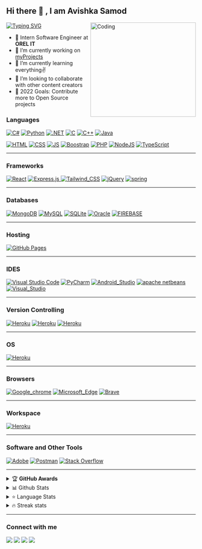 ## Hi there 🙌 , I am Avishka Samod

[![Typing SVG](https://readme-typing-svg.herokuapp.com/?lines=Full-Stack+Web+Developer;Software+Engineer;Mobile-Application+Developer)](https://git.io/typing-svg)
<img align="right" alt="Coding" src="https://cdn.dribbble.com/users/1162077/screenshots/3848914/programmer.gif"  width="280" height="250" />

- 🏢 Intern Software Engineer at **OREL IT**
- 🔭 I’m currently working on [myProjects](https://github.com/A-Samod)
- 🌱 I’m currently learning everything✌️
- 👯 I’m looking to collaborate with other content creators
- 🥅 2022 Goals: Contribute more to Open Source projects
<!-- - ⚡ Fun fact: I love to play games -->

### Languages

<a href="#"><img alt="C#" src="https://img.shields.io/badge/C%23-239120?logo=c-sharp&logoColor=white" ></a>
<a href="#"><img alt="Python" src="https://img.shields.io/badge/Python-3776AB?logo=python&logoColor=white"></a>
<a href="#"><img alt=".NET" src="https://img.shields.io/badge/.NET-5C2D91?logo=.net&logoColor=white" ></a>
<a href="#"><img alt="C" src="https://img.shields.io/badge/C-00599C?logo=c&logoColor=white" ></a>
<a href="#"><img alt="C++" src="https://img.shields.io/badge/C%2B%2B-00599C?logo=c%2B%2B&logoColor=white" ></a>
<a href="#"><img alt="Java" src="https://img.shields.io/badge/Java-ED8B00?logo=java&logoColor=white" ></a>

<a href="#"><img alt="HTML" src="https://img.shields.io/badge/HTML%20-%23E34F26.svg?logo=html5&logoColor=white" ></a>
<a href="#"><img alt="CSS" src="https://img.shields.io/badge/CSS%20-%231572B6.svg?logo=css3&logoColor=white" ></a>
<a href="#"><img alt="JS" src="https://img.shields.io/badge/JavaScript%20-%23F7DF1E.svg?logo=javascript&logoColor=black" ></a>
<a href="#"><img alt="Boostrap" src="https://img.shields.io/badge/-Bootstrap-563D7C?&logo=bootstrap" ></a>
<a href="#"><img alt="PHP" src="https://img.shields.io/badge/PHP-%23777BB4.svg?logo=php&logoColor=white"></a>
<a href="#"><img alt="NodeJS" src="https://img.shields.io/badge/Node.js%20-%2343853D.svg?logo=node-dot-js&logoColor=white" ></a>
<a href="#"><img alt="TypeScript" src="https://img.shields.io/badge/TypeScript%20-%23007ACC.svg?logo=typescript&logoColor=white" ></a>

---

### Frameworks

<a href="#"><img alt="React" src="https://img.shields.io/badge/React-20232A?&logo=react&logoColor=61DAFB" ></a>
<a href="#"><img alt="Express.js" src="https://img.shields.io/badge/Express.js%20-%23404d59.svg?logo=express&logoColor=white"> </a>
<a href="#"><img alt="Tailwind_CSS" src="https://img.shields.io/badge/Tailwind_CSS-38B2AC?&logo=tailwind-css&logoColor=white" ></a>
<a href="#"><img alt="jQuery" src="https://img.shields.io/badge/jQuery-0769AD?&logo=jquery&logoColor=white" ></a>
<a href="#"><img alt="spring" src="https://img.shields.io/badge/Spring-6DB33F?logo=spring&logoColor=white" ></a>

---

### Databases

<a href="#"><img alt="MongoDB" src ="https://img.shields.io/badge/MongoDB-%234ea94b.svg?logo=mongodb&logoColor=white"></a>
<a href="#"><img alt="MySQL" src="https://img.shields.io/badge/MySQL-%2300f.svg?logo=mysql&logoColor=white"></a>
<a href="#"><img alt="SQLite" src="https://img.shields.io/badge/SQLite-07405E?&logo=sqlite&logoColor=white" ></a>
<a href="#"><img alt="Oracle" src="https://img.shields.io/badge/Oracle-F80000?&logo=Oracle&logoColor=white" ></a>
<a href="#"><img alt="FIREBASE" src="https://img.shields.io/badge/Firebase-007ACC?&logo=firebase" ></a>

---

### Hosting

<!-- a href="#"><img alt="Stack Overflow" src="https://img.shields.io/badge/Amazon_AWS-232F3E?&logo=amazon-aws&logoColor=white"></!-->

<a href="#"><img alt="GitHub Pages" src="https://img.shields.io/badge/GitHub%20Pages-%23327FC7.svg?logo=github&logoColor=white" ></a>

---

### IDES

<a href="#"><img alt="Visual Studio Code" src="https://img.shields.io/badge/Visual%20Studio%20Code-0078d7.svg?logo=visual-studio-code&logoColor=white"></a>
<a href="#"><img alt="PyCharm" src="https://img.shields.io/badge/PyCharm-000000.svg?&logo=PyCharm&logoColor=white"></a>
<a href="#"><img alt="Android_Studio" src="https://img.shields.io/badge/Android_Studio-3DDC84?&logo=android-studio&logoColor=white"></a>
<a href="#"><img alt="apache netbeans" src="https://img.shields.io/badge/apache%20netbeans-1B6AC6?&logo=apache%20netbeans%20IDE&logoColor=white"></a>
<a href="#"><img alt="Visual_Studio" src="https://img.shields.io/badge/Visual_Studio-5C2D91?&logo=visual%20studio&logoColor=white"></a>

---

### Version Controlling

<a href="#"><img alt="Heroku" src="https://img.shields.io/badge/-Git-black?&logo=git" ></a>
<a href="#"><img alt="Heroku" src="https://img.shields.io/badge/-GitHub-181717?style=flat-square&logo=github" ></a>
<a href="#"><img alt="Heroku" src="https://img.shields.io/badge/GitLab-330F63?&logo=gitlab&logoColor=white" ></a>

---

### OS

<a href="#"><img alt="Heroku" src="https://img.shields.io/badge/Windows-0078D6?&logo=windows&logoColor=white" ></a>

---

### Browsers

<a href="#"><img alt="Google_chrome" src="https://img.shields.io/badge/Google_chrome-4285F4?&logo=Google-chrome&logoColor=white" ></a>
<a href="#"><img alt="Microsoft_Edge" src="https://img.shields.io/badge/Microsoft_Edge-0078D7?&logo=Microsoft-edge&logoColor=whit" ></a>
<a href="#"><img alt="Brave" src="https://img.shields.io/badge/Brave-FF1B2D?&logo=Brave&logoColor=white" ></a>

---

### Workspace

<a href="#"><img alt="Heroku" src="https://img.shields.io/badge/Intel-Core_i5_8th-0071C5?style=for-the-badge&logo=intel&logoColor=white" ></a>

---

### Software and Other Tools

<a href="#"><img alt="Adobe" src="https://img.shields.io/badge/Adobe%20-%23FF0000.svg?logo=adobe&logoColor=white"></a>
<a href="#"><img alt="Postman" src="https://img.shields.io/badge/Postman-FF6C37?logo=postman&logoColor=white"></a>
<a href="#"><img alt="Stack Overflow" src="https://img.shields.io/badge/-Stack%20Overflow-FE7A16?logo=stack-overflow&logoColor=white"></a>

---

<!-- markdownlint-disable MD033 -->
<details>
    <summary>&#127942 <b>GitHub Awards</b></summary><br/>

![Github Trophy](https://github-profile-trophy.vercel.app/?username=A-Samod)

</details>

<details>
  <summary>📊 Github Stats</summary>
<br><br>
  <img alt="Avishka Samod Github Stats" src="https://github-readme-stats.vercel.app/api?username=A-Samod&count_private=true&show_icons=true&theme=algolia" style="height:214px;"/>
</details>

<details>
  <summary>&#11088 Language Stats</summary>
<br><br>
    <img alt="Top Languages" src="https://github-readme-stats.vercel.app/api/top-langs/?username=A-Samod&theme=algolia&langs_count=15&layout=compact" />

</details>

<details>
<summary>🔥 Streak stats</summary>
<br><br>

[![GitHub Streak](https://github-readme-streak-stats.herokuapp.com?user=A-Samod&theme=highcontrast&hide_border=true)](https://git.io/streak-stats)

</details>
<!-- markdownlint-enable MD033 -->

---

### Connect with me

[<img src="https://img.shields.io/badge/Gmail-D14836?&logo=gmail&logoColor=white"/>](mailto:asamod999@gmail.com)
[<img src="https://img.shields.io/badge/Facebook-1877F2?&logo=facebook&logoColor=white"/>](https://www.facebook.com/avishka.samod.988)
[<img src="https://img.shields.io/badge/Twitter-1DA1F2?&logo=twitter&logoColor=white"/>](https://twitter.com/@ASamod_)
[<img src="https://img.shields.io/badge/LinkedIn-0077B5?&logo=linkedin&logoColor=white"/>](https://linkedin.com/in/avishkasamod)

